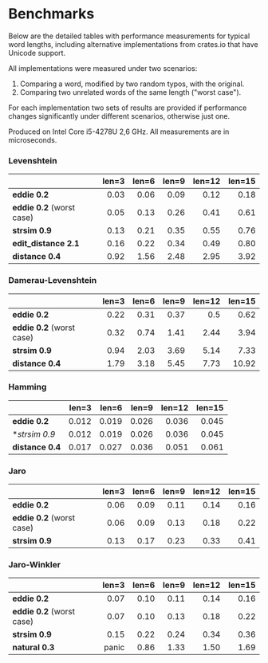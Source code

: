 # Benchmarks

Below are the detailed tables with performance measurements for typical word lengths, including alternative implementations from crates.io that have Unicode support.

All implementations were measured under two scenarios:
1. Comparing a word, modified by two random typos, with the original.
2. Comparing two unrelated words of the same length ("worst case").

For each implementation two sets of results are provided if performance changes significantly under different scenarios, otherwise just one.

Produced on Intel Core i5-4278U 2,6 GHz. All measurements are in microseconds.


### Levenshtein

|                            |  len=3 |  len=6 |  len=9 |  len=12 |  len=15 |
| :------------------------- | -----: | -----: | -----: | ------: | ------: |
| **eddie 0.2**              |   0.03 |   0.06 |   0.09 |    0.12 |    0.18 |
| **eddie 0.2** (worst case) |   0.05 |   0.13 |   0.26 |    0.41 |    0.61 |
| **strsim 0.9**             |   0.13 |   0.21 |   0.35 |    0.55 |    0.76 |
| **edit_distance 2.1**      |   0.16 |   0.22 |   0.34 |    0.49 |    0.80 |
| **distance 0.4**           |   0.92 |   1.56 |   2.48 |    2.95 |    3.92 |


### Damerau-Levenshtein

|                            |  len=3 |  len=6 |  len=9 |  len=12 |  len=15 |
| :------------------------- | -----: | -----: | -----: | ------: | ------: |
| **eddie 0.2**              |   0.22 |   0.31 |   0.37 |     0.5 |    0.62 |
| **eddie 0.2** (worst case) |   0.32 |   0.74 |   1.41 |    2.44 |    3.94 |
| **strsim 0.9**             |   0.94 |   2.03 |   3.69 |    5.14 |    7.33 |
| **distance 0.4**           |   1.79 |   3.18 |   5.45 |    7.73 |   10.92 |


### Hamming

|                  |  len=3 |  len=6 |  len=9 |  len=12 |  len=15 |
| :--------------- | -----: | -----: | -----: | ------: | ------: |
| **eddie 0.2**    |  0.012 |  0.019 |  0.026 |   0.036 |   0.045 |
| **strsim 0.9*    |  0.012 |  0.019 |  0.026 |   0.036 |   0.045 |
| **distance 0.4** |  0.017 |  0.027 |  0.036 |   0.051 |   0.061 |


### Jaro

|                            |  len=3 |  len=6 |  len=9 |  len=12 |  len=15 |
| :------------------------- | -----: | -----: | -----: | ------: | ------: |
| **eddie 0.2**              |   0.06 |   0.09 |   0.11 |    0.14 |    0.16 |
| **eddie 0.2** (worst case) |   0.06 |   0.09 |   0.13 |    0.18 |    0.22 |
| **strsim 0.9**             |   0.13 |   0.17 |   0.23 |    0.33 |    0.41 |


### Jaro-Winkler

|                            |  len=3 |  len=6 |  len=9 |  len=12 |  len=15 |
| :------------------------- | -----: | -----: | -----: | ------: | ------: |
| **eddie 0.2**              |   0.07 |   0.10 |   0.11 |    0.14 |    0.16 |
| **eddie 0.2** (worst case) |   0.07 |   0.10 |   0.13 |    0.18 |    0.22 |
| **strsim 0.9**             |   0.15 |   0.22 |   0.24 |    0.34 |    0.36 |
| **natural 0.3**            |  panic |   0.86 |   1.33 |    1.50 |    1.69 |
